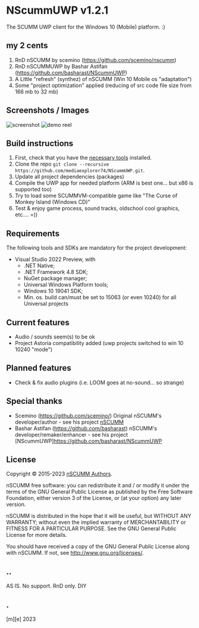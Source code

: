 # NScummUWP v1.2.1
The SCUMM UWP client for the Windows 10 (Mobile) platform. :)
    
## my 2 cents
1. RnD nSCUMM by scemino (https://github.com/scemino/nscumm)
2. RnD nSCUMMUWP by Bashar Astifan (https://github.com/basharast/NScummUWP) 
3. A Little "refresh" (synthez) of nSCUMM (Win 10 Mobile os "adaptation")
4. Some "project optimization" applied (reducing of src code file size from 166 mb to 32 mb)

## Screenshots / Images
![screenshot](https://github.com/mediaexplorer74/nscumm/blob/master/Images/shot1.png)
![demo reel](https://github.com/mediaexplorer74/nscumm/blob/master/Images/nscumm.png)

## Build instructions
1. First, check that you have the [necessary tools](#requirements) installed.
2. Clone the repo `git clone --recursive https://github.com/mediaexplorer74/NScummUWP.git`.
3. Update all project dependencies (packages) 
4. Compile the UWP app for needed platform (ARM is best one... but x86 is supported too)
5. Try to load some SCUMMVM-compatible game like "The Curse of Monkey Island (Windows CD)"
6. Test & enjoy game process, sound tracks, oldschool cool graphics, etc.... =))
 

## Requirements
The following tools and SDKs are mandatory for the project development:
* Visual Studio 2022 Preview, with
    * .NET Native;
    * .NET Framework 4.8 SDK;
    * NuGet package manager;
    * Universal Windows Platform tools;
    * Windows 10 19041 SDK;
    * Min. os. build can/must be set to 15063 (or even 10240) for all Universal projects 


## Current features
- Audio / sounds seem(s) to be ok
- Project Astoria compatibility added (uwp projects switched to win 10 10240 "mode")

## Planned features
- Check & fix audio plugins (i.e. LOOM goes at no-sound... so strange)


## Special thanks
- Scemino (https://github.com/scemino/) Original nSCUMM's developer/author - see his project [nSCUMM](https://github.com/scemino/nscumm)
- Bashar Astifan (https://github.com/basharast) nSCUMM's developer/remaker/enhancer - see his project [NScummUWP]https://github.com/basharast/NScummUWP 

## License
Copyright © 2015-2023 [nSCUMM Authors](https://github.com/scemino/nscumm/graphs/contributors).

nSCUMM free software: you can redistribute it and / or modify it under the terms of the GNU General Public License 
as published by the Free Software Foundation, either version 3 of the License, or (at your option) any later version.

nSCUMM is distributed in the hope that it will be useful, but WITHOUT ANY WARRANTY; without even the implied warranty 
of MERCHANTABILITY or FITNESS FOR A PARTICULAR PURPOSE. See the GNU General Public License for more details.

You should have received a copy of the GNU General Public License along with nSCUMM. 
If not, see http://www.gnu.org/licenses/.

## ..
AS IS. No support. RnD only. DIY

## .
[m][e] 2023
